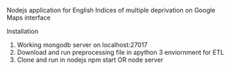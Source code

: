 
Nodejs application for English Indices of multiple deprivation on Google Maps interface

Installation
1. Working mongodb server on localhost:27017
2. Download and run preprocessing file in apython 3 enviornment for ETL
3. Clone and run in nodejs
npm start 
OR
node server
